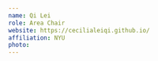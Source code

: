 ```yaml
---
name: Qi Lei
role: Area Chair
website: https://cecilialeiqi.github.io/
affiliation: NYU
photo: 
---
```

